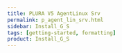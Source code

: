```yaml
---
title: PLURA V5 AgentLinux Srv
permalink: p_agent_lin_srv.html
sidebar: Install_G_S
tags: [getting-started, formatting]
product: Install_G_S
---
```

